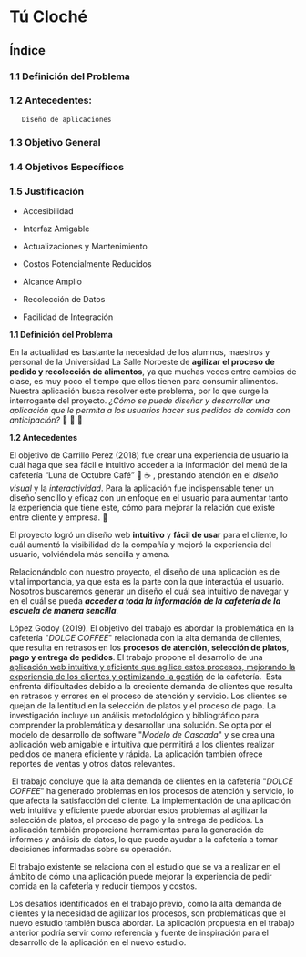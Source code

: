 # **Tú Cloché**


## **Índice**

### **1.1 Definición del Problema**

### **1.2 Antecedentes:**

       Diseño de aplicaciones

### **1.3 Objetivo General**

### **1.4 Objetivos Específicos**

### **1.5 Justificación**

- Accesibilidad

- Interfaz Amigable

- Actualizaciones y Mantenimiento

- Costos Potencialmente Reducidos

- Alcance Amplio

- Recolección de Datos

- Facilidad de Integración



 **1.1 Definición del Problema**

En la actualidad es bastante la necesidad de los alumnos, maestros y personal de la Universidad La Salle Noroeste de **agilizar el proceso de pedido y recolección de alimentos**, ya que muchas veces entre cambios de clase, es muy poco el tiempo que ellos tienen para consumir alimentos. Nuestra aplicación busca resolver este problema, por lo que surge la interrogante del proyecto. _¿Cómo se puede diseñar y desarrollar una aplicación que le permita a los usuarios hacer sus pedidos de comida con anticipación?_ :hamburger: :pizza: :egg:



 **1.2 Antecedentes**

El objetivo de Carrillo Perez (2018) fue crear una experiencia de usuario la cuál haga que sea fácil e intuitivo acceder a la información del menú de la cafetería “Luna de Octubre Café” :crescent_moon: :coffee: , prestando atención en el _diseño visual_ y la _interactividad_. Para la aplicación fue indispensable tener un diseño sencillo y eficaz con un enfoque en el usuario para aumentar tanto la experiencia que tiene este, cómo para mejorar la relación que existe entre cliente y empresa. :muscle:

El proyecto logró un diseño web **intuitivo** y **fácil de usar** para el cliente, lo cuál aumentó la visibilidad de la compañía y mejoró la experiencia del usuario, volviéndola más sencilla y amena. 

Relacionándolo con nuestro proyecto, el diseño de una aplicación es de vital importancia, ya que esta es la parte con la que interactúa el usuario. Nosotros buscaremos generar un diseño el cuál sea intuitivo de navegar y en el cuál se pueda _**acceder a toda la información de la cafetería de la escuela de manera sencilla**_.

López Godoy (2019). El objetivo del trabajo es abordar la problemática en la cafetería "_DOLCE COFFEE_" relacionada con la alta demanda de clientes, que resulta en retrasos en los **procesos de atención**, **selección de platos**, **pago y entrega de pedidos**. El trabajo propone el desarrollo de una <u>aplicación web intuitiva y eficiente que agilice estos procesos, mejorando la experiencia de los clientes y optimizando la gestión</u> de la cafetería.
‌
Esta enfrenta dificultades debido a la creciente demanda de clientes que resulta en retrasos y errores en el proceso de atención y servicio. Los clientes se quejan de la lentitud en la selección de platos y el proceso de pago. La investigación incluye un análisis metodológico y bibliográfico para comprender la problemática y desarrollar una solución. Se opta por el modelo de desarrollo de software "_Modelo de Cascada_" y se crea una aplicación web amigable e intuitiva que permitirá a los clientes realizar pedidos de manera eficiente y rápida. La aplicación también ofrece reportes de ventas y otros datos relevantes.


‌
El trabajo concluye que la alta demanda de clientes en la cafetería "_DOLCE COFFEE_" ha generado problemas en los procesos de atención y servicio, lo que afecta la satisfacción del cliente. La implementación de una aplicación web intuitiva y eficiente puede abordar estos problemas al agilizar la selección de platos, el proceso de pago y la entrega de pedidos. La aplicación también proporciona herramientas para la generación de informes y análisis de datos, lo que puede ayudar a la cafetería a tomar decisiones informadas sobre su operación.


El trabajo existente se relaciona con el estudio que se va a realizar en el ámbito de cómo una aplicación puede mejorar la experiencia de pedir comida en la cafetería y reducir tiempos y costos.


Los desafíos identificados en el trabajo previo, como la alta demanda de clientes y la necesidad de agilizar los procesos, son problemáticas que el nuevo estudio también busca abordar. La aplicación propuesta en el trabajo anterior podría servir como referencia y fuente de inspiración para el desarrollo de la aplicación en el nuevo estudio. 
